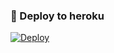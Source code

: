 ### 🚀 Deploy to heroku
[![Deploy](https://www.herokucdn.com/deploy/button.svg)](https://heroku.com/deploy?template=https://github.com/XuyTaparsan/EtirafBot)
